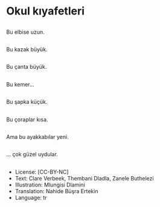 # Okul kıyafetleri

##
Bu elbise uzun.

##
Bu kazak büyük.

##
Bu çanta büyük.

##
Bu kemer...

##
Bu şapka küçük.

##
Bu çoraplar kısa.

##
Ama bu ayakkabılar yeni.

##
... çok güzel uydular.

##
* License: [CC-BY-NC]
* Text: Clare Verbeek, Thembani Dladla, Zanele Buthelezi
* Illustration: Mlungisi Dlamini
* Translation: Nahide Büşra Ertekin
* Language: tr

